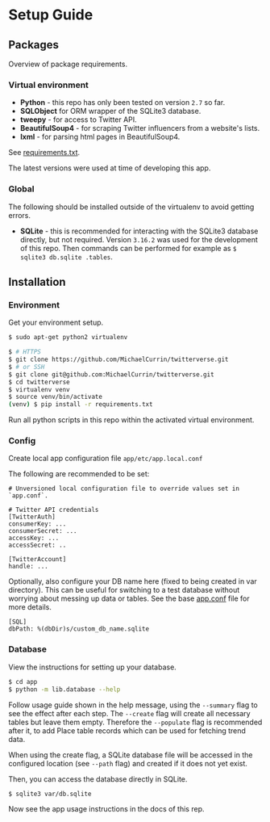 # Setup Guide


## Packages

Overview of package requirements.

### Virtual environment

* **Python** - this repo has only been tested on version `2.7` so far.
* **SQLObject** for ORM wrapper of the SQLite3 database.
* **tweepy** - for access to Twitter API.
* **BeautifulSoup4** - for scraping Twitter influencers from a website's lists.
* **lxml** - for parsing html pages in BeautifulSoup4.

See [requirements.txt](/requirements.txt).

The latest versions were used at time of developing this app.


### Global

The following should be installed outside of the virtualenv to avoid getting errors.

* **SQLite** - this is recommended for interacting with the SQLite3 database directly, but not required. Version `3.16.2` was used for the development of this repo. Then commands can be performed for example as `$ sqlite3 db.sqlite .tables`.


## Installation

### Environment

Get your environment setup.

```bash
$ sudo apt-get python2 virtualenv
```

```bash
$ # HTTPS
$ git clone https://github.com/MichaelCurrin/twitterverse.git
$ # or SSH
$ git clone git@github.com:MichaelCurrin/twitterverse.git
$ cd twitterverse
$ virtualenv venv
$ source venv/bin/activate
(venv) $ pip install -r requirements.txt
```

Run all python scripts in this repo within the activated virtual environment.


### Config

Create local app configuration file `app/etc/app.local.conf`

The following are recommended to be set:

```
# Unversioned local configuration file to override values set in `app.conf`.

# Twitter API credentials
[TwitterAuth]
consumerKey: ...
consumerSecret: ...
accessKey: ...
accessSecret: ..

[TwitterAccount]
handle: ...
```

Optionally, also configure your DB name here (fixed to being created in var directory). This can be useful for switching to a test database without worrying about messing up data or tables. See the base [app.conf](/app/etc/app.conf) file for more details.

```
[SQL]
dbPath: %(dbDir)s/custom_db_name.sqlite
```


### Database

View the instructions for setting up your database. 

```bash
$ cd app
$ python -m lib.database --help
```

Follow usage guide shown in the help message, using the `--summary` flag to see the effect after each step. The `--create` flag will create all necessary tables but leave them empty. Therefore the `--populate` flag is recommended after it, to add Place table records which can be used for fetching trend data. 

When using the create flag, a SQLite database file will be accessed in the configured location (see `--path` flag) and created if it does not yet exist.

Then, you can access the database directly in SQLite.

```bash
$ sqlite3 var/db.sqlite
```

Now see the app usage instructions in the docs of this rep.
